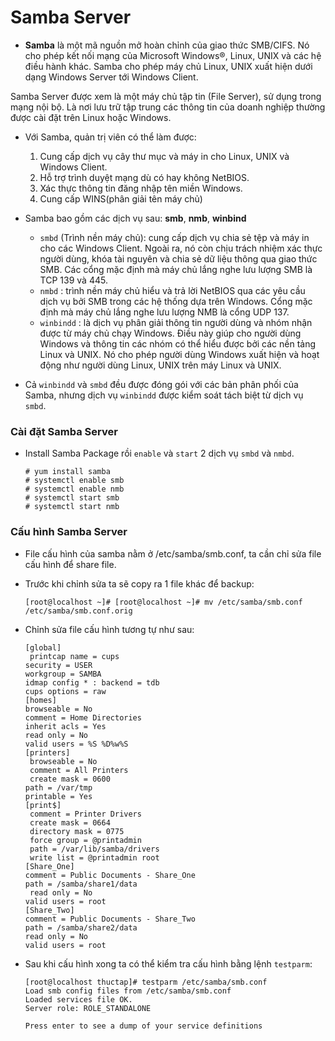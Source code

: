 # Samba Server

  - **Samba** là một mã nguồn mở hoàn chỉnh của giao thức SMB/CIFS. Nó cho phép kết nối mạng của Microsoft Windows®, Linux, UNIX và các hệ điều hành khác. Samba cho phép máy chủ Linux, UNIX xuất hiện dưới dạng Windows Server tới Windows Client.

Samba Server được xem là một máy chủ tập tin (File Server), sử dụng trong mạng nội bộ. Là nơi lưu trữ tập trung các thông tin của doanh nghiệp thường được cài đặt trên Linux hoặc Windows.

  - Với Samba, quản trị viên có thể làm được:
    1. Cung cấp dịch vụ cây thư mục và máy in cho Linux, UNIX và Windows Client.
    2. Hỗ trợ trình duyệt mạng dù có hay không NetBIOS.
    3. Xác thực thông tin đăng nhập tên miền Windows.
    4. Cung cấp WINS(phân giải tên máy chủ)

  - Samba bao gồm các dịch vụ sau: **smb**, **nmb**, **winbind**
      - `smbd` (Trình nền máy chủ): cung cấp dịch vụ chia sẻ tệp và máy in cho các Windows Client. Ngoài ra, nó còn chịu trách nhiệm xác thực người dùng, khóa tài nguyên và chia sẻ dữ liệu thông qua giao thức SMB. Các cổng mặc định mà máy chủ lắng nghe lưu lượng SMB là TCP 139 và 445.
      - `nmbd` : trình nền máy chủ hiểu và trả lời NetBIOS qua các yêu cầu dịch vụ bởi SMB trong các hệ thống dựa trên Windows. Cổng mặc định mà máy chủ lắng nghe lưu lượng NMB là cổng UDP 137.
      - `winbindd` : là dịch vụ phân giải thông tin người dùng và nhóm nhận được từ máy chủ chạy Windows. Điều này giúp cho người dùng Windows và thông tin các nhóm có thể hiểu được bởi các nền tảng Linux và UNIX. Nó cho phép người dùng Windows xuất hiện và hoạt động như người dùng Linux, UNIX trên máy Linux và UNIX. 

   - Cả `winbindd` và `smbd` đều được đóng gói với các bản phân phối của Samba, nhưng dịch vụ `winbindd` được kiểm soát tách biệt từ dịch vụ `smbd`.

### Cài đặt Samba Server

  - Install Samba Package rồi `enable` và `start` 2 dịch vụ `smbd` và `nmbd`.
  
    ```
    # yum install samba
    # systemctl enable smb
    # systemctl enable nmb
    # systemctl start smb
    # systemctl start nmb
    ```
 ### Cấu hình Samba Server
 
  - File cấu hình của samba nằm ở /etc/samba/smb.conf, ta cần chỉ sửa file cấu hình để share file.

  - Trước khi chỉnh sửa ta sẽ copy ra 1 file khác để backup:

    `[root@localhost ~]# [root@localhost ~]# mv /etc/samba/smb.conf /etc/samba/smb.conf.orig`

  - Chỉnh sửa file cấu hình tương tự như sau:
  
     ```
    [global]
	  printcap name = cups
  	security = USER
  	workgroup = SAMBA
  	idmap config * : backend = tdb
  	cups options = raw
    [homes]
  	browseable = No
  	comment = Home Directories
  	inherit acls = Yes
  	read only = No
  	valid users = %S %D%w%S
    [printers]
	  browseable = No
	  comment = All Printers
	  create mask = 0600
  	path = /var/tmp
  	printable = Yes
    [print$]
	  comment = Printer Drivers
	  create mask = 0664
	  directory mask = 0775
	  force group = @printadmin
	  path = /var/lib/samba/drivers
	  write list = @printadmin root
    [Share_One]
  	comment = Public Documents - Share_One
  	path = /samba/share1/data
	  read only = No
  	valid users = root 
    [Share_Two]
  	comment = Public Documents - Share_Two
  	path = /samba/share2/data
  	read only = No
  	valid users = root
    ```
  - Sau khi cấu hình xong ta có thể kiểm tra cấu hình bằng lệnh `testparm`:
    
    ```
    [root@localhost thuctap]# testparm /etc/samba/smb.conf
    Load smb config files from /etc/samba/smb.conf
    Loaded services file OK.
    Server role: ROLE_STANDALONE

    Press enter to see a dump of your service definitions
    ```
    
    
 

  
   
   
